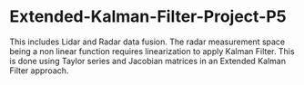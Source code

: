 # Extended-Kalman-Filter-Project-P5
This includes Lidar and Radar data fusion. The radar measurement space being a non linear function requires linearization to apply Kalman Filter. This is done using Taylor series and Jacobian matrices in an Extended Kalman Filter approach.
